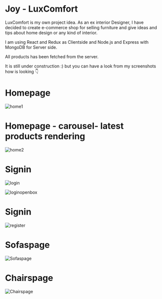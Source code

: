 # Joy - LuxComfort

LuxComfort is my own project idea.
As an ex interior Designer, I have decided to create e-commerce shop for selling furniture and give ideas and tips about home design or any 
kind of interior.

I am using React and Redux as Clientside and Node.js and Express with MongoDB for Server side. 

All products has been fetched from the server.

It is still under construction :) but you can have a look from my screenshots how is looking 👇

# Homepage

![home1](https://user-images.githubusercontent.com/66255010/122930457-4c99ab00-d36c-11eb-824c-0b417ebb6e4e.png)

# Homepage - carousel- latest products rendering

![home2](https://user-images.githubusercontent.com/66255010/122930713-81a5fd80-d36c-11eb-83b2-e587d78feb49.png)

# Signin

![login](https://user-images.githubusercontent.com/66255010/122930852-9f736280-d36c-11eb-8b7b-8d9de422b737.png)

![loginopenbox](https://user-images.githubusercontent.com/66255010/122930960-b914aa00-d36c-11eb-8ccd-d4ab62661acb.png)


# Signin

![register](https://user-images.githubusercontent.com/66255010/122930887-a7330700-d36c-11eb-8fc3-c99e2bf394b7.png)


# Sofaspage

![Sofaspage](https://user-images.githubusercontent.com/66255010/122931019-ca5db680-d36c-11eb-9b10-9723bd420a4d.png)

# Chairspage

![Chairspage](https://user-images.githubusercontent.com/66255010/122931216-f9742800-d36c-11eb-9954-0fa4a061e3ed.png)



